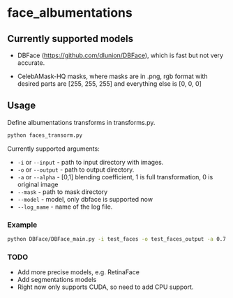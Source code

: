 # face_albumentations

## Currently supported models

- DBFace (<https://github.com/dlunion/DBFace>), which is fast but not very accurate.

- CelebAMask-HQ masks, where masks are in .png, rgb format with desired parts are [255, 255, 255] and everything else is [0, 0, 0]

## Usage

Define albumentations transforms in transforms.py.

```bash
python faces_transorm.py
```

Currently supported arguments:

- `-i` or `--input` - path to input directory with images.
- `-o` or `--output` - path to output directory.
- `-a` or `--alpha` - [0,1] blending coefficient, 1 is full transformation, 0 is original image
- `--mask` - path to mask directory
- `--model` - model, only dbface is supported now
- `--log_name` - name of the log file.

### Example

```bash
python DBFace/DBFace_main.py -i test_faces -o test_faces_output -a 0.7 --log_name face_albumentations.log
```

###

### TODO

- Add more precise models, e.g. RetinaFace
- Add segmentations models
- Right now only supports CUDA, so need to add CPU support.

